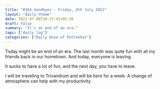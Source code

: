 ```yaml
---
title: "#164 Goodbyes - Friday, 8th July 2022"
layout: "daily-theme"
date: 2022-07-08T20:27:43+05:30
draft: false
summary: "It's an end of an era."
tags: ["daily log"]
categories: ["Daily Dose of Pottekkat"]
---
```


Today might be an end of an era. The last month was quite fun with all my friends back in our hometown. And today, everyone is leaving.

It sucks to have a lot of fun, and the next day, you have to leave.

I will be traveling to Trivandrum and will be here for a week. A change of atmosphere can help with my productivity.

